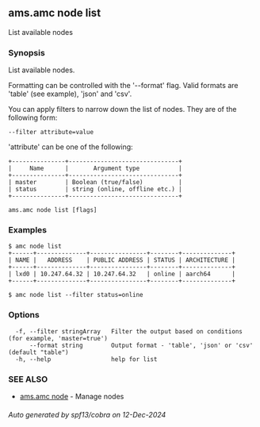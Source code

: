 ## ams.amc node list

List available nodes

### Synopsis

List available nodes.

Formatting can be controlled with the '--format' flag.
Valid formats are 'table' (see example), 'json' and 'csv'.

You can apply filters to narrow down the list of nodes.
They are of the following form:

	--filter attribute=value

'attribute' can be one of the following:

	+---------------+-------------------------------+
	|     Name      |       Argument type           |
	+---------------+-------------------------------+
	| master        | Boolean (true/false)          |
	| status        | string (online, offline etc.) |
	+---------------+-------------------------------+



```
ams.amc node list [flags]
```

### Examples

```
$ amc node list
+------+--------------+----------------+--------+--------------+
| NAME |   ADDRESS    | PUBLIC ADDRESS | STATUS | ARCHITECTURE |
+------+--------------+----------------+--------+--------------+
| lxd0 | 10.247.64.32 | 10.247.64.32   | online | aarch64      |
+------+--------------+----------------+--------+--------------+

$ amc node list --filter status=online
```

### Options

```
  -f, --filter stringArray   Filter the output based on conditions (for example, 'master=true')
      --format string        Output format - 'table', 'json' or 'csv' (default "table")
  -h, --help                 help for list
```

### SEE ALSO

* [ams.amc node](ams.amc_node.md)	 - Manage nodes

###### Auto generated by spf13/cobra on 12-Dec-2024
